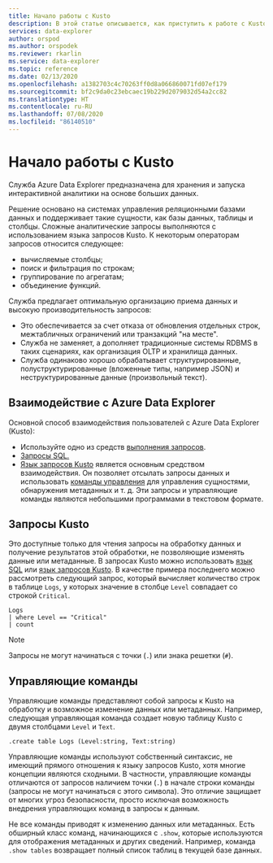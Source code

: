 ```yaml
---
title: Начало работы с Kusto
description: В этой статье описывается, как приступить к работе с Kusto.
services: data-explorer
author: orspod
ms.author: orspodek
ms.reviewer: rkarlin
ms.service: data-explorer
ms.topic: reference
ms.date: 02/13/2020
ms.openlocfilehash: a1382703c4c70263ff0d8a066860071fd07ef179
ms.sourcegitcommit: bf2c9da0c23ebcaec19b229d2079032d54a2cc82
ms.translationtype: HT
ms.contentlocale: ru-RU
ms.lasthandoff: 07/08/2020
ms.locfileid: "86140510"
---
```

# <a name="getting-started-with-kusto"></a>Начало работы с Kusto

Служба Azure Data Explorer предназначена для хранения и запуска интерактивной аналитики на основе больших данных.

Решение основано на системах управления реляционными базами данных и поддерживает такие сущности, как базы данных, таблицы и столбцы. Сложные аналитические запросы выполняются с использованием языка запросов Kusto. К некоторым операторам запросов относится следующее:
* вычисляемые столбцы;
* поиск и фильтрация по строкам;
* группирование по агрегатам;
* объединение функций.

Служба предлагает оптимальную организацию приема данных и высокую производительность запросов: 
* Это обеспечивается за счет отказа от обновления отдельных строк, межтабличных ограничений или транзакций "на месте". 
* Служба не заменяет, а дополняет традиционные системы RDBMS в таких сценариях, как организация OLTP и хранилища данных.
* Служба одинаково хорошо обрабатывает структурированные, полуструктурированные (вложенные типы, например JSON) и неструктурированные данные (произвольный текст).

## <a name="interacting-with-azure-data-explorer"></a>Взаимодействие с Azure Data Explorer

Основной способ взаимодействия пользователей с Azure Data Explorer (Kusto):
* Используйте одно из средств [выполнения запросов](../../tools-integrations-overview.md#azure-data-explorer-query-tools). 
* [Запросы SQL.](../api/tds/t-sql.md)
*  [Язык запросов Kusto](../query/index.md) является основным средством взаимодействия. Он позволяет отсылать запросы данных и использовать [команды управления](../management/index.md) для управления сущностями, обнаружения метаданных и т. д.
Эти запросы и управляющие команды являются небольшими программами в текстовом формате.

## <a name="kusto-queries"></a>Запросы Kusto

Это доступные только для чтения запросы на обработку данных и получение результатов этой обработки, не позволяющие изменять данные или метаданные. В запросах Kusto можно использовать [язык SQL](../api/tds/t-sql.md) или [язык запросов Kusto](../query/index.md). В качестве примера последнего можно рассмотреть следующий запрос, который вычисляет количество строк в таблице `Logs`, у которых значение в столбце `Level` совпадает со строкой `Critical`.

```kusto
Logs
| where Level == "Critical"
| count
```

> [!NOTE]
> Запросы не могут начинаться с точки (`.`) или знака решетки (`#`).

## <a name="control-commands"></a>Управляющие команды

Управляющие команды представляют собой запросы к Kusto на обработку и возможное изменение данных или метаданных. Например, следующая управляющая команда создает новую таблицу Kusto с двумя столбцами `Level` и `Text`.

```kusto
.create table Logs (Level:string, Text:string)
```

Управляющие команды используют собственный синтаксис, не имеющий прямого отношения к языку запросов Kusto, хотя многие концепции являются сходными. В частности, управляющие команды отличаются от запросов наличием точки (`.`) в начале строки команды (запросы не могут начинаться с этого символа).
Это отличие защищает от многих угроз безопасности, просто исключая возможность внедрения управляющих команд в запросы к данным.

Не все команды приводят к изменению данных или метаданных. Есть обширный класс команд, начинающихся с `.show`, которые используются для отображения метаданных и других сведений. Например, команда `.show tables` возвращает полный список таблиц в текущей базе данных.
